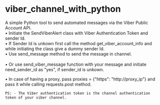 # viber_channel_with_python

A simple Python tool to send automated messages via the Viber Public Account API. <br>
	•	Initiate the SendViberAlert class with Viber Authentication Token and sender Id. <br>
	•	If Sender Id is unkown first call the method get_viber_account_info and while initiating the class give a dummy sender Id. <br>
	•	Use send_message method to send the message in channel. <br> <br>
	•	Or use send_viber_message function with your message and initiate need_sender_id as "yes", if sender_id is unkown.
	
•	In case of having a proxy, pass proxies = {"https": "http://proxy_ip"} and pass it while calling requests.post method.

	
	
	PS: - The Viber authentication token is the channel authentication token of your viber channel.
